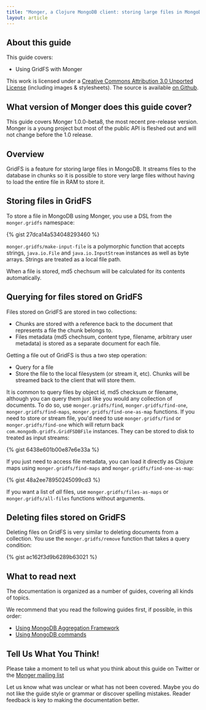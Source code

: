 ```yaml
---
title: "Monger, a Clojure MongoDB client: storing large files in MongoDB using GridFS"
layout: article
---
```


## About this guide

This guide covers:

 * Using GridFS with Monger


This work is licensed under a <a rel="license" href="http://creativecommons.org/licenses/by/3.0/">Creative Commons Attribution 3.0 Unported License</a> (including images & stylesheets). The source is available [on Github](https://github.com/clojurewerkz/monger.docs).


## What version of Monger does this guide cover?

This guide covers Monger 1.0.0-beta8, the most recent pre-release version. Monger is a young project but most of the public API
is fleshed out and will not change before the 1.0 release.


## Overview

GridFS is a feature for storing large files in MongoDB. It streams files to the database in chunks so it is possible to store very large files
without having to load the entire file in RAM to store it.


## Storing files in GridFS

To store a file in MongoDB using Monger, you use a DSL from the `monger.gridfs` namespace:

{% gist 27dca14a534048293460 %}

`monger.gridfs/make-input-file` is a polymorphic function that accepts strings, `java.io.File` and `java.io.InputStream` instances as well as
byte arrays. Strings are treated as a local file path.

When a file is stored, md5 chechsum will be calculated for its contents automatically.


## Querying for files stored on GridFS

Files stored on GridFS are stored in two collections:

 * Chunks are stored with a reference back to the document that represents a file the chunk belongs to.
 * Files metadata (md5 chechsum, content type, filename, arbitrary user metadata) is stored as a separate document for each file.

Getting a file out of GridFS is thus a two step operation:

 * Query for a file
 * Store the file to the local filesystem (or stream it, etc). Chunks will be streamed back to the client that will store them.

It is common to query files by object id, md5 checksum or filename, although you can query them just like you would any collection
of documents. To do so, use `monger.gridfs/find`, `monger.gridfs/find-one`, `monger.gridfs/find-maps`, `monger.gridfs/find-one-as-map`
functions. If you need to store or stream file, you'd need to use `monger.gridfs/find` or `monger.gridfs/find-one` which will
return back `com.mongodb.gridfs.GridFSDBFile` instances. They can be stored to disk to treated as input streams:

{% gist 6438e601b00e87e6e33a %}

If you just need to access file metadata, you can load it directly as Clojure maps using `monger.gridfs/find-maps` and `monger.gridfs/find-one-as-map`:

{% gist 48a2ee78950245099cd3 %}

If you want a list of *all* files, use `monger.gridfs/files-as-maps` or `monger.gridfs/all-files` functions without arguments.


## Deleting files stored on GridFS

Deleting files on GridFS is very similar to deleting documents from a collection. You use the `monger.gridfs/remove` function that takes a query condition:

{% gist ac162f3d9b6289b63021 %}



## What to read next

The documentation is organized as a number of guides, covering all kinds of topics.

We recommend that you read the following guides first, if possible, in this order:

 * [Using MongoDB Aggregation Framework](/articles/aggregation.html)
 * [Using MongoDB commands](/articles/commands.html)



## Tell Us What You Think!

Please take a moment to tell us what you think about this guide on Twitter or the [Monger mailing list](https://groups.google.com/forum/#!forum/clojure-mongodb)

Let us know what was unclear or what has not been covered. Maybe you do not like the guide style or grammar or discover spelling mistakes. Reader feedback is key to making the documentation better.
